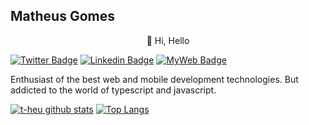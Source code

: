## Matheus Gomes

<p align="center">👋 Hi, Hello</p>

[![Twitter Badge](https://img.shields.io/badge/-@t__h__e__u-1ca0f1?style=flat-square&labelColor=1ca0f1&logo=twitter&logoColor=white&link=https://twitter.com/t_h_e_u)](https://twitter.com/t_h_e_u) 
[![Linkedin Badge](https://img.shields.io/badge/-matheusgbatista-blue?style=flat-square&logo=Linkedin&logoColor=white&link=https://www.linkedin.com/in/matheusgbatista-3392bb153/)](https://www.linkedin.com/in/matheusgbatista/) 
[![MyWeb Badge](https://img.shields.io/badge/-t--heu.github.io-333?style=flat-square&link=https://t-heu.github.io/)](https://t-heu.github.io) 

<p>Enthusiast of the best web and mobile development technologies. But addicted to the world of typescript and javascript.</p>

[![t-heu github stats](https://github-readme-stats.vercel.app/api?username=t-heu)](https://github.com/anuraghazra/github-readme-stats)
[![Top Langs](https://github-readme-stats.vercel.app/api/top-langs/?username=t-heu&layout=compact)](https://github.com/t-heu/github-readme-stats)
